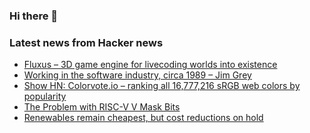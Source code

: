### Hi there 👋

<!--
**arashid-sh/arashid-sh** is a ✨ _special_ ✨ repository because its `README.md` (this file) appears on your GitHub profile.

Here are some ideas to get you started:

- 🔭 I’m currently working on ...
- 🌱 I’m currently learning ...
- 👯 I’m looking to collaborate on ...
- 🤔 I’m looking for help with ...
- 💬 Ask me about ...
- 📫 How to reach me: ...
- 😄 Pronouns: ...
- ⚡ Fun fact: ...
-->

### Latest news from Hacker news
<!-- BLOG-POST-LIST:START -->
- [Fluxus – 3D game engine for livecoding worlds into existence](https://www.pawfal.org/fluxus/)
- [Working in the software industry, circa 1989 – Jim Grey](https://dev.jimgrey.net/2022/07/05/working-in-the-software-industry-circa-1989/)
- [Show HN: Colorvote.io – ranking all 16,777,216 sRGB web colors by popularity](https://www.colorvote.io)
- [The Problem with RISC-V V Mask Bits](https://www.computerenhance.com/p/the-problem-with-risc-v-v-mask-bits)
- [Renewables remain cheapest, but cost reductions on hold](https://www.csiro.au/en/news/news-releases/2022/gencost-2022)
<!-- BLOG-POST-LIST:END -->
